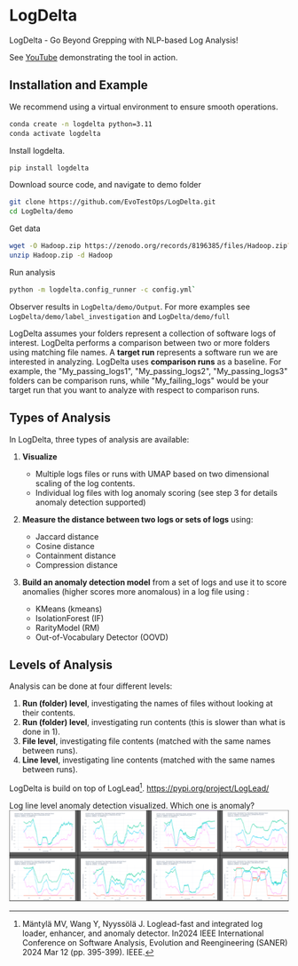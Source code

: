 # LogDelta
LogDelta - Go Beyond Grepping with NLP-based Log Analysis! 

See [YouTube](https://www.youtube.com/playlist?list=PLTUjKYPvVhe6JhHBlkJN_yPhVDR5w2ej2) demonstrating the tool in action.

## Installation and Example
We recommend using a virtual environment to ensure smooth operations.
```bash
conda create -n logdelta python=3.11
conda activate logdelta
```
Install logdelta. 
```bash
pip install logdelta
```
Download source code, and navigate to demo folder
```bash
git clone https://github.com/EvoTestOps/LogDelta.git
cd LogDelta/demo
```
Get data
```bash
wget -O Hadoop.zip https://zenodo.org/records/8196385/files/Hadoop.zip?download=1
unzip Hadoop.zip -d Hadoop
```
Run analysis
```bash
python -m logdelta.config_runner -c config.yml`
```
Observer results in `LogDelta/demo/Output`. For more examples see `LogDelta/demo/label_investigation` and `LogDelta/demo/full`


LogDelta assumes your folders represent a collection of software logs of interest. LogDelta performs a comparison between two or more folders using matching file names.  A **target run** represents a software run we are interested in analyzing. LogDelta uses **comparison runs** as a baseline. For example, the "My_passing_logs1", "My_passing_logs2", "My_passing_logs3" folders can be comparison runs, while "My_failing_logs" would be your target run that you want to analyze with respect to comparison runs.


## Types of Analysis
In LogDelta, three types of analysis are available:

1. **Visualize** 
   - Multiple logs files or runs with UMAP based on two dimensional scaling of the log contents. 
   - Individual log files with log anomaly scoring (see step 3 for details anomaly detection supported)

2. **Measure the distance between two logs or sets of logs** using:
   - Jaccard distance
   - Cosine distance
   - Containment distance
   - Compression distance

3. **Build an anomaly detection model** from a set of logs and use it to score anomalies (higher scores more anomalous) in a log file using :
   - KMeans (kmeans)
   - IsolationForest (IF)
   - RarityModel (RM)
   - Out-of-Vocabulary Detector (OOVD)



## Levels of Analysis
Analysis can be done at four different levels:

1. **Run (folder) level**, investigating the names of files without looking at their contents.
2. **Run (folder) level**, investigating run contents (this is slower than what is done in 1).
3. **File level**, investigating file contents (matched with the same names between runs).
4. **Line level**, investigating line contents (matched with the same names between runs).


LogDelta is build on top of LogLead[^1]. https://pypi.org/project/LogLead/

Log line level anomaly detection visualized. Which one is anomaly? 
![8 different log files](images/8_log_files.png)


[^1]: Mäntylä MV, Wang Y, Nyyssölä J. Loglead-fast and integrated log loader, enhancer, and anomaly detector. In2024 IEEE International Conference on Software Analysis, Evolution and Reengineering (SANER) 2024 Mar 12 (pp. 395-399). IEEE.
